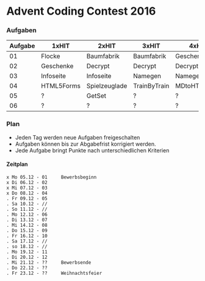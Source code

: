 # Advent Coding Contest 2016

### Aufgaben
Aufgabe | 1xHIT | 2xHIT | 3xHIT | 4xHIT | 5xHIT 
--------|-------|-------|-------|-------|-------
01      | Flocke | Baumfabrik | Baumfabrik | Geschenkfabrik | Geschenkfabrik
02      | Geschenke | Decrypt | Decrypt | Decrypt | Decrypt
03      | Infoseite | Infoseite | Namegen | Namegen | Namegen
04      | HTML5Forms | Spielzeuglade | TrainByTrain | MDtoHTML | MDtoHTML
05      | ? | GetSet | ? | ? | ?
06      | ? | ? | ? | ? | ?

### Plan
* Jeden Tag werden neue Aufgaben freigeschalten
* Aufgaben können bis zur Abgabefrist korrigiert werden.
* Jede Aufgabe bringt Punkte nach unterschiedlichen Kriterien

#### Zeitplan
```
x Mo 05.12 - 01     Bewerbsbeginn
x Di 06.12 - 02
x Mi 07.12 - 03
x Do 08.12 - 04
. Fr 09.12 - 05
. Sa 10.12 - //
. So 11.12 - //
. Mo 12.12 - 06
. Di 13.12 - 07
. Mi 14.12 - 08
. Do 15.12 - 09
. Fr 16.12 - 10
. Sa 17.12 - //
. so 18.12 - //
. Mo 19.12 - 11
. Di 20.12 - 12
. Mi 21.12 - ??     Bewerbsende
. Do 22.12 - ??
. Fr 23.12 - ??     Weihnachtsfeier
```